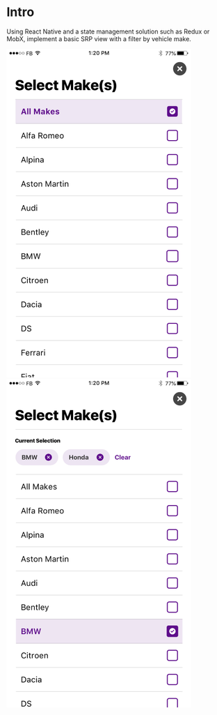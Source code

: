 # Intro

Using React Native and a state management solution such as Redux or MobX, implement a basic SRP view with a filter by vehicle make.

![Makes Filter](docs/All-Makes.png)
![Selected Makes](docs/Makes-Selected.png)
